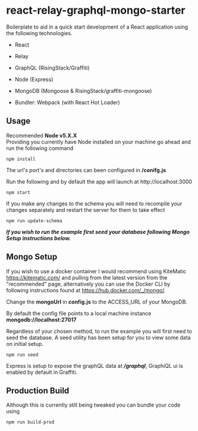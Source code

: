 # react-relay-graphql-mongo-starter

Boilerplate to aid in a quick start development of a React application using the following technologies.

- React
- Relay
- GraphQL (RisingStack/Graffiti)
- Node (Express)
- MongoDB (Mongoose & RisingStack/graffiti-mongoose)

- Bundler: Webpack (with React Hot Loader)  

## Usage
Recommended **Node v5.X.X**  
Providing you currently have Node installed on your machine go ahead and run the following command
```
npm install
```

The url's port's and directories can been configured in **/conifg.js**  

Run the following and by default the app will launch at http://localhost:3000

```
npm start  
```

If you make any changes to the schema you will need to recompile your changes separately and restart the server for them to take effect
```
npm run update-schema
```

***If you wish to run the example first seed your database following Mongo Setup instructions below.***

## Mongo Setup
If you wish to use a docker container I would recommend using KiteMatic https://kitematic.com/
and pulling from the latest version from the "recommended" page, alternatively you can use the Docker CLI by following instructions found at  https://hub.docker.com/_/mongo/.

Change the **mongoUrl** in **config.js** to the ACCESS_URL of your MongoDB.

By default the config file points to a local machine instance **mongodb://localhost:27017**

Regardless of your chosen method, to run the example you will first need to seed the database.
A seed utility has been setup for you to view some data on initial setup.
```
npm run seed
```

Express is setup to expose the graphQL data at ***/graphql***, GraphiQL ui is enabled by default in Graffiti.

## Production Build

Although this is currently still being tweaked you can bundle your code using
```
npm run build-prod
```
